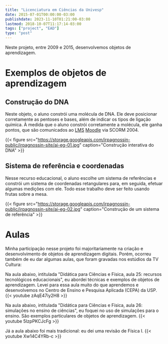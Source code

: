 ```yaml
---
title: "Licenciatura em Ciências da Univesp"
date: 2015-07-01T00:00:00-03:00
publishdate: 2023-11-10T01:21:00-03:00
lastmod: 2018-10-07T11:17:14-03:00
tags: ["project", "EAD"]
type: "post"
---
```


Neste projeto, entre 2009 e 2015, desenvolvemos objetos de aprendizagem.


# Exemplos de objetos de aprendizagem

## Construção do DNA

Neste objeto, o aluno constrói uma molécula de DNA. Ele deve posicionar corretamente as pentoses e bases, além de indicar os tipos de ligação química. À medida que o aluno constrói corretamente a molécula, ele ganha pontos, que são comunicados ao [LMS](https://en.wikipedia.org/wiki/Learning_management_system) [Moodle](https://moodle.org/) via SCORM 2004.

{{< figure src="https://storage.googleapis.com/irpagnossin-public/irpagnossin-site/ai-eg-01.jpg" caption="Construção interativa do DNA" >}}

## Sistema de referência e coordenadas

Nesse recurso educacional, o aluno escolhe um sistema de referências e constrói um sistema de coordenadas retangulares para, em seguida, efetuar algumas medições com ele. Todo esse trabalho deve ser feito usando frutas sobre a mesa.

{{< figure src="https://storage.googleapis.com/irpagnossin-public/irpagnossin-site/ai-eg-02.jpg" caption="Construção de um sistema de referência" >}}

# Aulas

Minha participação nesse projeto foi majoritariamente na criação e desenvolvimento de objetos de aprendizagem digitais. Porém, ocorreu também de eu dar algumas aulas, que foram gravadas nos estúdios da TV Cultura:

Na aula abaixo, intitulada "Didática para Ciências e Física, aula 25: recursos tecnológicos educacionais", eu abordei técnicas e exemplos de objetos de aprendizagem. Levei para essa aula muito do que aprendemos e desenvolvemos no Centro de Ensino e Pesquisa Aplicada (CEPA) da USP.
{{< youtube zAqE47iy2H8 >}}

Na aula abaixo, intitulada "Didática para Ciências e Física, aula 26: simulações no ensino de ciências", eu foquei no uso de simulações para o ensino. São exemplos particulares de objetos de aprendizagem.
{{< youtube 5IzpPKCJcFg >}}

Já a aula abaixo foi mais tradicional: eu dei uma revisão de Física I.
{{< youtube Xw14C4YRb-c >}}
